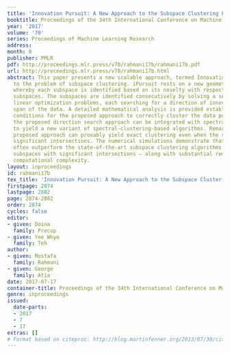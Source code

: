 ```yaml
---
title: 'Innovation Pursuit: A New Approach to the Subspace Clustering Problem'
booktitle: Proceedings of the 34th International Conference on Machine Learning
year: '2017'
volume: '70'
series: Proceedings of Machine Learning Research
address: 
month: 0
publisher: PMLR
pdf: http://proceedings.mlr.press/v70/rahmani17b/rahmani17b.pdf
url: http://proceedings.mlr.press/v70/rahmani17b.html
abstract: This paper presents a new scalable approach, termed Innovation Pursuit (iPursuit),
  to the problem of subspace clustering. iPursuit rests on a new geometrical idea
  whereby each subspace is identified based on its novelty with respect to the other
  subspaces. The subspaces are identified consecutively by solving a series of simple
  linear optimization problems, each searching for a direction of innovation in the
  span of the data. A detailed mathematical analysis is provided establishing sufficient
  conditions for the proposed approach to correctly cluster the data points. Moreover,
  the proposed direction search approach can be integrated with spectral clustering
  to yield a new variant of spectral-clustering-based algorithms. Remarkably, the
  proposed approach can provably yield exact clustering even when the subspaces have
  significant intersections. The numerical simulations demonstrate that iPursuit can
  often outperform the state-of-the-art subspace clustering algorithms – more so for
  subspaces with significant intersections – along with substantial reductions in
  computational complexity.
layout: inproceedings
id: rahmani17b
tex_title: 'Innovation Pursuit: A New Approach to the Subspace Clustering Problem'
firstpage: 2874
lastpage: 2882
page: 2874-2882
order: 2874
cycles: false
editor:
- given: Doina
  family: Precup
- given: Yee Whye
  family: Teh
author:
- given: Mostafa
  family: Rahmani
- given: George
  family: Atia
date: 2017-07-17
container-title: Proceedings of the 34th International Conference on Machine Learning
genre: inproceedings
issued:
  date-parts:
  - 2017
  - 7
  - 17
extras: []
# Format based on citeproc: http://blog.martinfenner.org/2013/07/30/citeproc-yaml-for-bibliographies/
---
```

